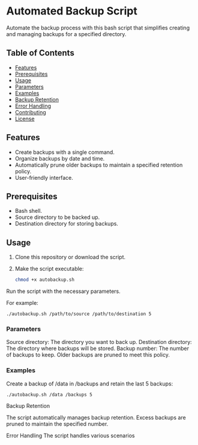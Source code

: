 # Automated Backup Script

Automate the backup process with this bash script that simplifies creating and managing backups for a specified directory.

## Table of Contents
- [Features](#features)
- [Prerequisites](#prerequisites)
- [Usage](#usage)
- [Parameters](#parameters)
- [Examples](#examples)
- [Backup Retention](#backup-retention)
- [Error Handling](#error-handling)
- [Contributing](#contributing)
- [License](#license)

## Features

- Create backups with a single command.
- Organize backups by date and time.
- Automatically prune older backups to maintain a specified retention policy.
- User-friendly interface.

## Prerequisites

- Bash shell.
- Source directory to be backed up.
- Destination directory for storing backups.

## Usage

1. Clone this repository or download the script.

2. Make the script executable:

   ```bash
   chmod +x autobackup.sh
Run the script with the necessary parameters.

For example:


``./autobackup.sh /path/to/source /path/to/destination 5``

### Parameters
Source directory: The directory you want to back up.
Destination directory: The directory where backups will be stored.
Backup number: The number of backups to keep. Older backups are pruned to meet this policy.

### Examples
Create a backup of /data in /backups and retain the last 5 backups:


``./autobackup.sh /data /backups 5``

Backup Retention

The script automatically manages backup retention. Excess backups are pruned to maintain the specified number.

Error Handling
The script handles various scenarios